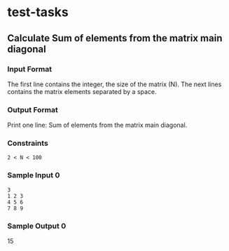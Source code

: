# test-tasks

## Calculate Sum of elements from the matrix main diagonal

### Input Format

The first line contains the integer, the size of the matrix (N). The next lines contains the matrix elements separated by a space.

### Output Format

Print one line: Sum of elements from the matrix main diagonal.

### Constraints

`2 < N < 100`

### Sample Input 0

``` 
3
1 2 3
4 5 6
7 8 9
```

### Sample Output 0

15
